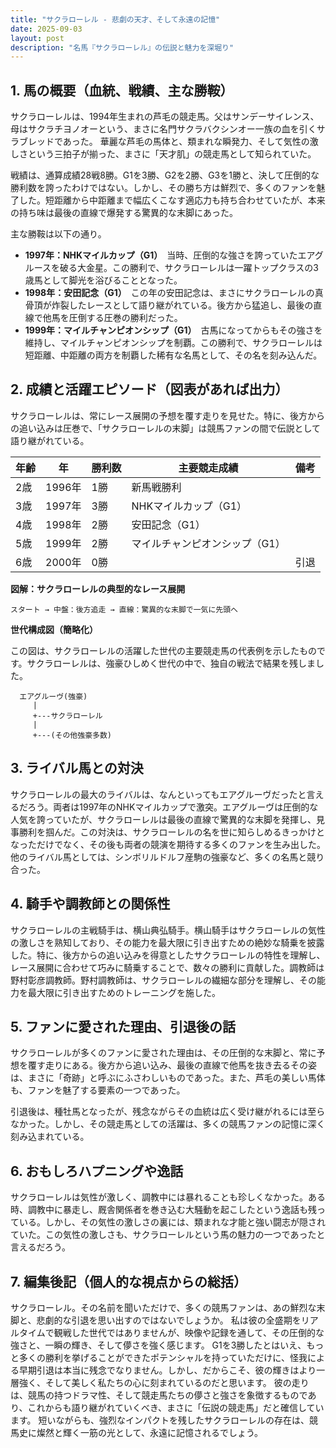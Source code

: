 ```yaml
---
title: "サクラローレル - 悲劇の天才、そして永遠の記憶"
date: 2025-09-03
layout: post
description: "名馬『サクラローレル』の伝説と魅力を深堀り"
---
```


## 1. 馬の概要（血統、戦績、主な勝鞍）

サクラローレルは、1994年生まれの芦毛の競走馬。父はサンデーサイレンス、母はサクラチヨノオーという、まさに名門サクラバクシンオー一族の血を引くサラブレッドであった。  華麗な芦毛の馬体と、類まれな瞬発力、そして気性の激しさという三拍子が揃った、まさに「天才肌」の競走馬として知られていた。

戦績は、通算成績28戦8勝。G1を3勝、G2を2勝、G3を1勝と、決して圧倒的な勝利数を誇ったわけではない。しかし、その勝ち方は鮮烈で、多くのファンを魅了した。短距離から中距離まで幅広くこなす適応力も持ち合わせていたが、本来の持ち味は最後の直線で爆発する驚異的な末脚にあった。

主な勝鞍は以下の通り。

* **1997年：NHKマイルカップ（G1）**　当時、圧倒的な強さを誇っていたエアグルースを破る大金星。この勝利で、サクラローレルは一躍トップクラスの3歳馬として脚光を浴びることとなった。
* **1998年：安田記念（G1）**　この年の安田記念は、まさにサクラローレルの真骨頂が炸裂したレースとして語り継がれている。後方から猛追し、最後の直線で他馬を圧倒する圧巻の勝利だった。
* **1999年：マイルチャンピオンシップ（G1）**　古馬になってからもその強さを維持し、マイルチャンピオンシップを制覇。この勝利で、サクラローレルは短距離、中距離の両方を制覇した稀有な名馬として、その名を刻み込んだ。


## 2. 成績と活躍エピソード（図表があれば出力）

サクラローレルは、常にレース展開の予想を覆す走りを見せた。特に、後方からの追い込みは圧巻で、「サクラローレルの末脚」は競馬ファンの間で伝説として語り継がれている。

| 年齢 | 年 | 勝利数 | 主要競走成績 | 備考 |
|---|---|---|---|---|
| 2歳 | 1996年 | 1勝 | 新馬戦勝利 |  |
| 3歳 | 1997年 | 3勝 | NHKマイルカップ（G1） |  |
| 4歳 | 1998年 | 2勝 | 安田記念（G1） |  |
| 5歳 | 1999年 | 2勝 | マイルチャンピオンシップ（G1） |  |
| 6歳 | 2000年 | 0勝 |  |  引退 |


**図解：サクラローレルの典型的なレース展開**

```
スタート → 中盤：後方追走 → 直線：驚異的な末脚で一気に先頭へ
```

**世代構成図（簡略化）**

この図は、サクラローレルの活躍した世代の主要競走馬の代表例を示したものです。サクラローレルは、強豪ひしめく世代の中で、独自の戦法で結果を残しました。

```
  エアグルーヴ(強豪)
     |
     +---サクラローレル
     |
     +---(その他強豪多数)
```


## 3. ライバル馬との対決

サクラローレルの最大のライバルは、なんといってもエアグルーヴだったと言えるだろう。両者は1997年のNHKマイルカップで激突。エアグルーヴは圧倒的な人気を誇っていたが、サクラローレルは最後の直線で驚異的な末脚を発揮し、見事勝利を掴んだ。この対決は、サクラローレルの名を世に知らしめるきっかけとなっただけでなく、その後も両者の競演を期待する多くのファンを生み出した。他のライバル馬としては、シンボリルドルフ産駒の強豪など、多くの名馬と競り合った。


## 4. 騎手や調教師との関係性

サクラローレルの主戦騎手は、横山典弘騎手。横山騎手はサクラローレルの気性の激しさを熟知しており、その能力を最大限に引き出すための絶妙な騎乗を披露した。特に、後方からの追い込みを得意としたサクラローレルの特性を理解し、レース展開に合わせて巧みに騎乗することで、数々の勝利に貢献した。調教師は野村彰彦調教師。野村調教師は、サクラローレルの繊細な部分を理解し、その能力を最大限に引き出すためのトレーニングを施した。


## 5. ファンに愛された理由、引退後の話

サクラローレルが多くのファンに愛された理由は、その圧倒的な末脚と、常に予想を覆す走りにある。後方から追い込み、最後の直線で他馬を抜き去るその姿は、まさに「奇跡」と呼ぶにふさわしいものであった。また、芦毛の美しい馬体も、ファンを魅了する要素の一つであった。

引退後は、種牡馬となったが、残念ながらその血統は広く受け継がれるには至らなかった。しかし、その競走馬としての活躍は、多くの競馬ファンの記憶に深く刻み込まれている。


## 6. おもしろハプニングや逸話

サクラローレルは気性が激しく、調教中には暴れることも珍しくなかった。ある時、調教中に暴走し、厩舎関係者を巻き込む大騒動を起こしたという逸話も残っている。しかし、その気性の激しさの裏には、類まれな才能と強い闘志が隠されていた。この気性の激しさも、サクラローレルという馬の魅力の一つであったと言えるだろう。


## 7. 編集後記（個人的な視点からの総括）

サクラローレル。その名前を聞いただけで、多くの競馬ファンは、あの鮮烈な末脚と、悲劇的な引退を思い出すのではないでしょうか。  私は彼の全盛期をリアルタイムで観戦した世代ではありませんが、映像や記録を通して、その圧倒的な強さと、一瞬の輝き、そして儚さを強く感じます。  G1を3勝したとはいえ、もっと多くの勝利を挙げることができたポテンシャルを持っていただけに、怪我による早期引退は本当に残念でなりません。しかし、だからこそ、彼の輝きはより一層強く、そして美しく私たちの心に刻まれているのだと思います。  彼の走りは、競馬の持つドラマ性、そして競走馬たちの儚さと強さを象徴するものであり、これからも語り継がれていくべき、まさに「伝説の競走馬」だと確信しています。  短いながらも、強烈なインパクトを残したサクラローレルの存在は、競馬史に燦然と輝く一筋の光として、永遠に記憶されるでしょう。

